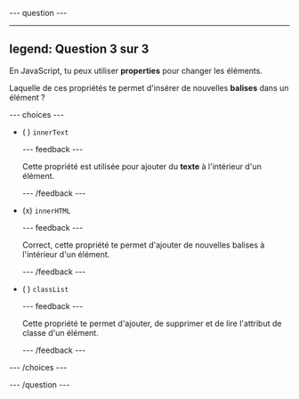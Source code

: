 \--- question ---

---

## legend: Question 3 sur 3

En JavaScript, tu peux utiliser **properties** pour changer les éléments.

Laquelle de ces propriétés te permet d'insérer de nouvelles **balises** dans un élément ?

\--- choices ---

- ( ) `innerText`

  \--- feedback ---

  Cette propriété est utilisée pour ajouter du **texte** à l'intérieur d'un élément.

  \--- /feedback ---

- (x) `innerHTML`

  \--- feedback ---

  Correct, cette propriété te permet d'ajouter de nouvelles balises à l'intérieur d'un élément.

  \--- /feedback ---

- ( ) `classList`

  \--- feedback ---

  Cette propriété te permet d'ajouter, de supprimer et de lire l'attribut de classe d'un élément.

  \--- /feedback ---

\--- /choices ---

\--- /question ---

